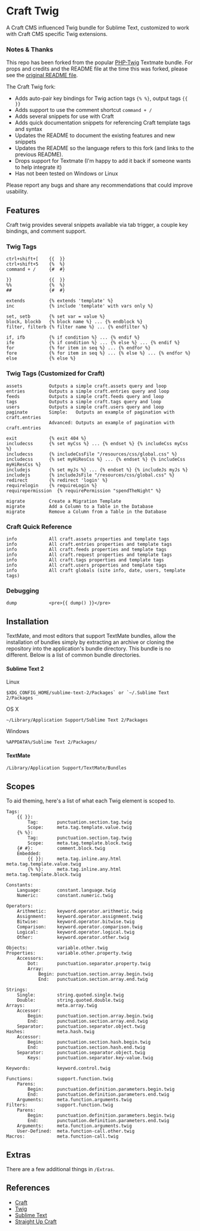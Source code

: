 # Craft Twig

A Craft CMS influenced Twig bundle for Sublime Text, customized to work with Craft CMS specific Twig extensions. 

### Notes & Thanks

This repo has been forked from the popular [PHP-Twig](https://github.com/Anomareh/PHP-Twig.tmbundle) Textmate bundle.  For props and credits and the README file at the time this was forked, please see the [original README file](Extras/README-Original.md).

The Craft Twig fork:
- Adds auto-pair key bindings for Twig action tags `{% %}`, output tags `{{ }}`
- Adds support to use the comment shortcut `command + /`
- Adds several snippets for use with Craft
- Adds quick documentation snippets for referencing Craft template tags and syntax
- Updates the README to document the existing features and new snippets 
- Updates the README so the language refers to this fork (and links to the previous README).
- Drops support for Textmate (I'm happy to add it back if someone wants to help integrate it)
- Has not been tested on Windows or Linux

Please report any bugs and share any recommendations that could improve usability.


## Features

Craft twig provides several snippets available via tab trigger, a couple key bindings, and comment support.

### Twig Tags

    ctrl+shift+[    {{  }}
    ctrl+shift+5    {%  %}
    command + /     {#  #}

    }}              {{  }}
    %%              {%  %}
    ##              {#  #}

    extends         {% extends 'template' %}
    inc             {% include 'template' with vars only %}

    set, setb       {% set var = value %}
    block, blockb   {% block name %} ... {% endblock %}
    filter, filterb {% filter name %} ... {% endfilter %}   

    if, ifb         {% if condition %} ... {% endif %}
    ife             {% if condition %} ... {% else %} ... {% endif %}
    for             {% for item in seq %} ... {% endfor %}
    fore            {% for item in seq %} ... {% else %} ... {% endfor %}
    else            {% else %}

### Twig Tags (Customized for Craft)

    assets          Outputs a simple craft.assets query and loop
    entries         Outputs a simple craft.entries query and loop
    feeds           Outputs a simple craft.feeds query and loop
    tags            Outputs a simple craft.tags query and loop
    users           Outputs a simple craft.users query and loop
    paginate        Simple:   Outputs an example of pagination with craft.entries
                    Advanced: Outputs an example of pagination with craft.entries

    exit            {% exit 404 %}
    includecss      {% set myCss %} ... {% endset %} {% includeCss myCss %}
    includecss      {% includeCssFile "/resources/css/global.css" %}
    includecss      {% set myHiResCss %} ... {% endset %} {% includeCss myHiResCss %}
    includejs       {% set myJs %} ... {% endset %} {% includeJs myJs %}
    includejs       {% includeJsFile "/resources/css/global.css" %}
    redirect        {% redirect 'login' %}
    requirelogin    {% requireLogin %}
    requirepermission  {% requirePermission "spendTheNight" %}

    migrate         Create a Migration Template
    migrate         Add a Column to a Table in the Database
    migrate         Remove a Column from a Table in the Database

### Craft Quick Reference

    info            All craft.assets properties and template tags
    info            All craft.entries properties and template tags
    info            All craft.feeds properties and template tags
    info            All craft.request properties and template tags
    info            All craft.tags properties and template tags
    info            All craft.users properties and template tags
    info            All craft globals (site info, date, users, template tags)

### Debugging
    
    dump            <pre>{{ dump() }}</pre>



## Installation

TextMate, and most editors that support TextMate bundles, allow the installation of bundles simply by extracting an archive or cloning the repository into the application's bundle directory. This bundle is no different. Below is a list of common bundle directories.


#### Sublime Text 2

Linux

    $XDG_CONFIG_HOME/sublime-text-2/Packages` or `~/.Sublime Text 2/Packages

OS X

    ~/Library/Application Support/Sublime Text 2/Packages

Windows

    %APPDATA%/Sublime Text 2/Packages/

#### TextMate

    /Library/Application Support/TextMate/Bundles


## Scopes

To aid theming, here's a list of what each Twig element is scoped to.

    Tags:
        {{ }}:
            Tag:       punctuation.section.tag.twig
            Scope:     meta.tag.template.value.twig
        {% %}:
            Tag:       punctuation.section.tag.twig
            Scope:     meta.tag.template.block.twig
        {# #}:         comment.block.twig
        Embedded:
            {{ }}:     meta.tag.inline.any.html meta.tag.template.value.twig
            {% %}:     meta.tag.inline.any.html meta.tag.template.block.twig
            
    Constants:
        Language:      constant.language.twig
        Numeric:       constant.numeric.twig
        
    Operators:
        Arithmetic:    keyword.operator.arithmetic.twig
        Assignment:    keyword.operator.assignment.twig
        Bitwise:       keyword.operator.bitwise.twig
        Comparison:    keyword.operator.comparison.twig
        Logical:       keyword.operator.logical.twig
        Other:         keyword.operator.other.twig
        
    Objects:           variable.other.twig
    Properties:        variable.other.property.twig
        Accessors:
            Dot:       punctuation.separator.property.twig
            Array:
                Begin: punctuation.section.array.begin.twig
                End:   punctuation.section.array.end.twig
                
    Strings:
        Single:        string.quoted.single.twig
        Double:        string.quoted.double.twig
    Arrays:            meta.array.twig
        Accessor:
            Begin:     punctuation.section.array.begin.twig
            End:       punctuation.section.array.end.twig
        Separator:     punctuation.separator.object.twig
    Hashes:            meta.hash.twig
        Accessor:
            Begin:     punctuation.section.hash.begin.twig
            End:       punctuation.section.hash.end.twig
        Separator:     punctuation.separator.object.twig
            Keys:      punctuation.separator.key-value.twig
            
    Keywords:          keyword.control.twig
    
    Functions:         support.function.twig
        Parens:
            Begin:     punctuation.definition.parameters.begin.twig
            End:       punctuation.definition.parameters.end.twig
        Arguments:     meta.function.arguments.twig
    Filters:           support.function.twig
        Parens:
            Begin:     punctuation.definition.parameters.begin.twig
            End:       punctuation.definition.parameters.end.twig
        Arguments:     meta.function.arguments.twig
        User-Defined:  meta.function-call.other.twig
    Macros:            meta.function-call.twig


## Extras

There are a few additional things in `/Extras`.


## References

- [Craft](http://buildwithcraft.com/)
- [Twig](http://www.twig-project.org/)
- [Sublime Text](http://www.sublimetext.com/)
- [Straight Up Craft](http://straightupcraft.com/)

